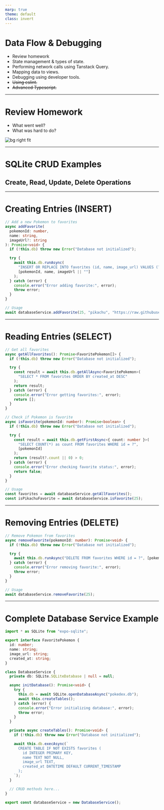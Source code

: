 ```yaml
---
marp: true
theme: default
class: invert
---
```


# Data Flow & Debugging

- Review homework
- State management & types of state.
- Performing network calls using Tanstack Query.
- Mapping data to views.
- Debugging using developer tools.
- ~~Using eslint.~~
- ~~Advanced Typescript.~~

---

# Review Homework

- What went well?
- What was hard to do?

![bg right fit](../assets/stack-navigation.gif)

---

# SQLite CRUD Examples
## Create, Read, Update, Delete Operations

---

# Creating Entries (INSERT)

```typescript
// Add a new Pokemon to favorites
async addFavorite(
  pokemonId: number,
  name: string,
  imageUrl?: string
): Promise<void> {
  if (!this.db) throw new Error("Database not initialized");

  try {
    await this.db.runAsync(
      "INSERT OR REPLACE INTO favorites (id, name, image_url) VALUES (?, ?, ?)",
      [pokemonId, name, imageUrl || ""]
    );
  } catch (error) {
    console.error("Error adding favorite:", error);
    throw error;
  }
}

// Usage
await databaseService.addFavorite(25, "pikachu", "https://raw.githubusercontent.com/PokeAPI/sprites/master/sprites/pokemon/25.png");
```

---

# Reading Entries (SELECT)

```typescript
// Get all favorites
async getAllFavorites(): Promise<FavoritePokemon[]> {
  if (!this.db) throw new Error("Database not initialized");

  try {
    const result = await this.db.getAllAsync<FavoritePokemon>(
      "SELECT * FROM favorites ORDER BY created_at DESC"
    );
    return result;
  } catch (error) {
    console.error("Error getting favorites:", error);
    return [];
  }
}

// Check if Pokemon is favorite
async isFavorite(pokemonId: number): Promise<boolean> {
  if (!this.db) throw new Error("Database not initialized");

  try {
    const result = await this.db.getFirstAsync<{ count: number }>(
      "SELECT COUNT(*) as count FROM favorites WHERE id = ?",
      [pokemonId]
    );
    return (result?.count || 0) > 0;
  } catch (error) {
    console.error("Error checking favorite status:", error);
    return false;
  }
}

// Usage
const favorites = await databaseService.getAllFavorites();
const isPikachuFavorite = await databaseService.isFavorite(25);
```

---

# Removing Entries (DELETE)

```typescript
// Remove Pokemon from favorites
async removeFavorite(pokemonId: number): Promise<void> {
  if (!this.db) throw new Error("Database not initialized");

  try {
    await this.db.runAsync("DELETE FROM favorites WHERE id = ?", [pokemonId]);
  } catch (error) {
    console.error("Error removing favorite:", error);
    throw error;
  }
}

// Usage
await databaseService.removeFavorite(25);
```

---

# Complete Database Service Example

```typescript
import * as SQLite from "expo-sqlite";

export interface FavoritePokemon {
  id: number;
  name: string;
  image_url: string;
  created_at: string;
}

class DatabaseService {
  private db: SQLite.SQLiteDatabase | null = null;

  async initDatabase(): Promise<void> {
    try {
      this.db = await SQLite.openDatabaseAsync("pokedex.db");
      await this.createTables();
    } catch (error) {
      console.error("Error initializing database:", error);
      throw error;
    }
  }

  private async createTables(): Promise<void> {
    if (!this.db) throw new Error("Database not initialized");

    await this.db.execAsync(`
      CREATE TABLE IF NOT EXISTS favorites (
        id INTEGER PRIMARY KEY,
        name TEXT NOT NULL,
        image_url TEXT,
        created_at DATETIME DEFAULT CURRENT_TIMESTAMP
      );
    `);
  }

  // CRUD methods here...
}

export const databaseService = new DatabaseService();
```
